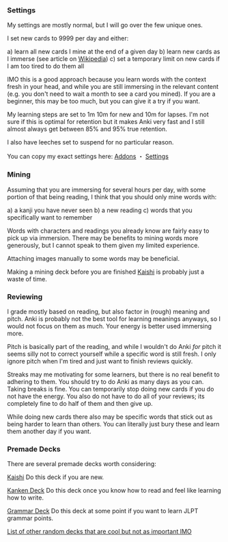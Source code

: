 ### Settings

My settings are mostly normal, but I will go over the few unique ones.

I set new cards to 9999 per day and either:

a) learn all new cards I mine at the end of a given day
b) learn new cards as I immerse (see article on [Wikipedia](Wikipedia.md))
c) set a temporary limit on new cards if I am too tired to do them all

IMO this is a good approach because you learn words with the context fresh in your head, and while you are still immersing in the relevant content (e.g. you don't need to wait a month to see a card you mined). If you are a beginner, this may be too much, but you can give it a try if you want.

My learning steps are set to 1m 10m for new and 10m for lapses. I'm not sure if this is optimal for retention but it makes Anki very fast and I still almost always get between 85% and 95% true retention.

I also have leeches set to suspend for no particular reason.

You can copy my exact settings here:
[Addons](Addons.md) ・ [Settings](Settings.md)

### Mining 

Assuming that you are immersing for several hours per day, with some portion of that being reading, I think that you should only mine words with:

a) a kanji you have never seen
b) a new reading
c) words that you specifically want to remember

Words with characters and readings you already know are fairly easy to pick up via immersion. There may be benefits to mining words more generously, but I cannot speak to them given my limited experience.

Attaching images manually to some words may be beneficial.

Making a mining deck before you are finished [Kaishi](https://github.com/donkuri/Kaishi) is probably just a waste of time.

### Reviewing

I grade mostly based on reading, but also factor in (rough) meaning and pitch. Anki is probably not the best tool for learning meanings anyways, so I would not focus on them as much. Your energy is better used immersing more.

Pitch is basically part of the reading, and while I wouldn't do Anki *for* pitch it seems silly not to correct yourself while a specific word is still fresh. I only ignore pitch when I'm tired and just want to finish reviews quickly.

Streaks may me motivating for some learners, but there is no real benefit to adhering to them. You should try to do Anki as many days as you can. Taking breaks is fine. You can temporarily stop doing new cards if you do not have the energy. You also do not have to do all of your reviews; its completely fine to do half of them and then give up.

While doing new cards there also may be specific words that stick out as being harder to learn than others. You can literally just bury these and learn them another day if you want. 

### Premade Decks

There are several premade decks worth considering:

[Kaishi](https://github.com/donkuri/Kaishi)
Do this deck if you are new.

[Kanken Deck](https://animecards.site/writingjapanese/)
Do this deck once you know how to read and feel like learning how to write.

[Grammar Deck](https://drive.google.com/file/d/1tDBaabwgZMO8nxkcwcw4qBXayuk_513T/view?usp=sharing)
Do this deck at some point if you want to learn JLPT grammar points.

[List of other random decks that are cool but not as important IMO](AnkiDecks.md)
